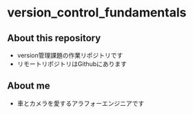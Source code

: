 # version_control_fundamentals

## About this repository

* version管理課題の作業リポジトリです
* リモートリポジトリはGithubにあります

## About me

* 車とカメラを愛するアラフォーエンジニアです
